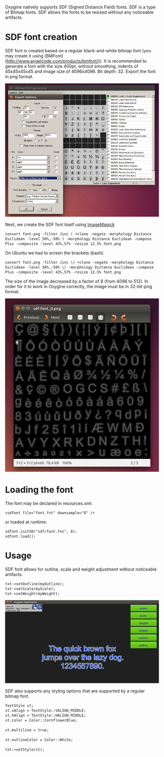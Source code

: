 Oxygine natively supports SDF (Signed Distance Field) fonts.
SDF is a type of Bitmap fonts. SDF allows the fonts to be resized without any noticeable artifacts.

# SDF font creation
SDF font is created based on a regular black-and-white bitmap font (you may create it using [BMFont] (http://www.angelcode.com/products/bmfont/)).
It is recommended to generate a font with the size 400pt, without smoothing, indents of 45x45x45x45 and image size of 4096x4096. 
Bit depth: 32.
Export the font in png format.

![](img/sdf1.png)

Next, we create the SDF font itself using [ImageMagick](http://www.imagemagick.org/script/index.php) 

    convert font.png -filter Jinc ( +clone -negate -morphology Distance Euclidean -level 50%,-50% ) -morphology Distance Euclidean -compose Plus -composite -level 43%,57% -resize 12.5% font.png
On Ubuntu we had to screen the brackets (bash).
    
    convert font.png -filter Jinc \( +clone -negate -morphology Distance Euclidean -level 50%,-50% \) -morphology Distance Euclidean -compose Plus -composite -level 43%,57% -resize 12.5% font.png

The size of the image decreased by a factor of 8 (from 4096 to 512). In order for it to work in Oxygine correctly, the image must be in 32-bit-png format.

![](img/sdf3.png)

# Loading the font
The font may be declared in resources.xml:

    <sdfont file="font.fnt" downsample="8" /> 

or loaded at runtime:

    sdfont.initSD("sdf/font.fnt", 8);
    sdfont.load();

# Usage
SDF font allows for outline, scale and weight adjustment without noticeable artifacts.

    txt->setOutline(myOutline);
    txt->setScale(myScale);
    txt->setWeight(myWeight);

![](img/sdf2.png)

SDF also supports any styling options that are supported by a regular bitmap font.
    
    TextStyle st;
    st.vAlign = TextStyle::VALIGN_MIDDLE;
    st.hAlign = TextStyle::HALIGN_MIDDLE;
    st.color = Color::CornflowerBlue;

    st.multiline = true;

    st.outlineColor = Color::White;

    txt->setStyle(st);
